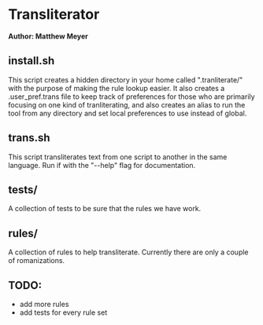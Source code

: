 Transliterator
===============
**Author: Matthew Meyer**

install.sh
---------
This script creates a hidden directory in your home called ".tranliterate/" with the purpose 
of making the rule lookup easier. It also creates a .user_pref.trans file to keep track of 
preferences for those who are primarily focusing on one kind of tranliterating, and also creates 
an alias to run the tool from any directory and set local preferences to use instead of global. 

trans.sh
---------
This script transliterates text from one script to another in the same language. 
Run if with the "--help" flag for documentation.

tests/
-------
A collection of tests to be sure that the rules we have work.

rules/
---------
A collection of rules to help transliterate. Currently there are only a couple of romanizations.

TODO:
---------
* add more rules
* add tests for every rule set
